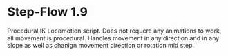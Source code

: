 # Step-Flow 1.9
 Procedural IK Locomotion script.
 Does not requere any animations to work, all movement is procedural.
 Handles movement in any direction and in any slope as well as chanign movement direction or rotation mid step.

